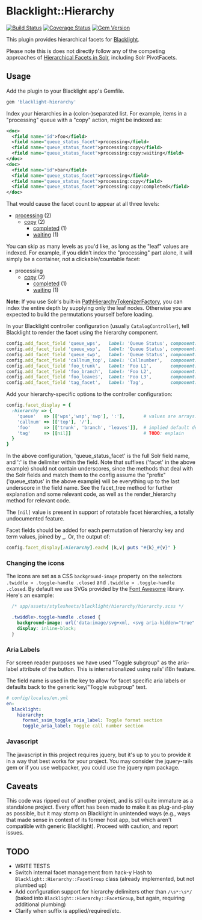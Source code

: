 # Blacklight::Hierarchy
[![Build Status](https://github.com/sul-dlss/blacklight-hierarchy/workflows/CI/badge.svg)](https://github.com/sul-dlss/blacklight-hierarchy/actions?query=branch%3Amain) [![Coverage Status](https://coveralls.io/repos/sul-dlss/blacklight-hierarchy/badge.png)](https://coveralls.io/r/sul-dlss/blacklight-hierarchy) [![Gem Version](https://badge.fury.io/rb/blacklight-hierarchy.svg)](http://badge.fury.io/rb/blacklight-hierarchy)

This plugin provides hierarchical facets for [Blacklight](https://github.com/projectblacklight/blacklight).

Please note this is does not directly follow any of the competing approaches of [Hierarchical Facets in Solr](http://wiki.apache.org/solr/HierarchicalFaceting), including Solr PivotFacets.

## Usage

Add the plugin to your Blacklight app's Gemfile.

```ruby
gem 'blacklight-hierarchy'
```

Index your hierarchies in a (colon-)separated list. For example, items in a "processing" queue with a "copy" action, might be indexed as:

```xml
<doc>
  <field name="id">foo</field>
  <field name="queue_status_facet">processing</field>
  <field name="queue_status_facet">processing:copy</field>
  <field name="queue_status_facet">processing:copy:waiting</field>
</doc>
<doc>
  <field name="id">bar</field>
  <field name="queue_status_facet">processing</field>
  <field name="queue_status_facet">processing:copy</field>
  <field name="queue_status_facet">processing:copy:completed</field>
</doc>
```

That would cause the facet count to appear at all three levels:

- [processing](#) (2)
    - [copy](#) (2)
        - [completed](#) (1)
        - [waiting](#) (1)

You can skip as many levels as you'd like, as long as the "leaf" values are indexed. For example, if you didn't index the "processing" part alone, it will simply be a container, not a clickable/countable facet:

- processing
    - [copy](#) (2)
        - [completed](#) (1)
        - [waiting](#) (1)

**Note**: If you use Solr's built-in [PathHierarchyTokenizerFactory](http://wiki.apache.org/solr/AnalyzersTokenizersTokenFilters#solr.PathHierarchyTokenizerFactory), you can index the entire depth by supplying only the leaf nodes.  Otherwise you are expected to build the permutations yourself before loading.

In your Blacklight controller configuration (usually `CatalogController`), tell Blacklight to render the facet using the hierarchy component.


```ruby
config.add_facet_field 'queue_wps',   label: 'Queue Status', component: Blacklight::Hierarchy::FacetFieldListComponent
config.add_facet_field 'queue_wsp',   label: 'Queue Status', component: Blacklight::Hierarchy::FacetFieldListComponent
config.add_facet_field 'queue_swp',   label: 'Queue Status', component: Blacklight::Hierarchy::FacetFieldListComponent
config.add_facet_field 'callnum_top', label: 'Callnumber',   component: Blacklight::Hierarchy::FacetFieldListComponent
config.add_facet_field 'foo_trunk',   label: 'Foo L1',       component: Blacklight::Hierarchy::FacetFieldListComponent
config.add_facet_field 'foo_branch',  label: 'Foo L2',       component: Blacklight::Hierarchy::FacetFieldListComponent
config.add_facet_field 'foo_leaves',  label: 'Foo L3',       component: Blacklight::Hierarchy::FacetFieldListComponent
config.add_facet_field 'tag_facet',   label: 'Tag',          component: Blacklight::Hierarchy::FacetFieldListComponent
```

Add your hierarchy-specific options to the controller configuration:

```ruby
config.facet_display = {
  :hierarchy => {
    'queue'   => [['wps','wsp','swp'], ':'],       # values are arrays: 1st element is array, 2nd is delimiter string
    'callnum' => [['top'], '/'],
    'foo'     => [['trunk', 'branch', 'leaves']],  # implied default delimiter
    'tag'     => [[nil]]                           # TODO: explain
  }
}
```

In the above configuration, 'queue_status_facet' is the full Solr field name, and ':' is the delimiter within the field.  Note that suffixes ('facet' in the above example) should not contain underscores, since the methods that deal with the Solr fields and match them to the config assume the "prefix" ('queue_status' in the above example) will be everything up to the last underscore in the field name.  See the facet_tree method for further explanation and some relevant code, as well as the render_hierarchy method for relevant code.

The `[nil]` value is present in support of rotatable facet hierarchies, a totally undocumented feature.

Facet fields should be added for each permutation of hierarchy key and term values, joined by **_**.  Or, the output of:

```ruby
config.facet_display[:hierarchy].each{ |k,v| puts "#{k}_#{v}" }
```

### Changing the icons
The icons are set as a CSS `background-image` property on the selectors `.twiddle > .toggle-handle .closed` and `.twiddle > .toggle-handle .closed`. By default we use SVGs provided by the [Font Awesome](https://github.com/FortAwesome/Font-Awesome) library. Here's an example:

```css
  /* app/assets/stylesheets/blacklight/hierarchy/hierarchy.scss */

  .twiddle>.toggle-handle .closed {
    background-image: url('data:image/svg+xml, <svg aria-hidden="true" focusable="false" data-prefix="far" data-icon="plus-square" class="svg-inline--fa fa-plus-square fa-w-14" role="img" xmlns="http://www.w3.org/2000/svg" viewBox="0 0 448 512"><path fill="currentColor" d="M352 240v32c0 6.6-5.4 12-12 12h-88v88c0 6.6-5.4 12-12 12h-32c-6.6 0-12-5.4-12-12v-88h-88c-6.6 0-12-5.4-12-12v-32c0-6.6 5.4-12 12-12h88v-88c0-6.6 5.4-12 12-12h32c6.6 0 12 5.4 12 12v88h88c6.6 0 12 5.4 12 12zm96-160v352c0 26.5-21.5 48-48 48H48c-26.5 0-48-21.5-48-48V80c0-26.5 21.5-48 48-48h352c26.5 0 48 21.5 48 48zm-48 346V86c0-3.3-2.7-6-6-6H54c-3.3 0-6 2.7-6 6v340c0 3.3 2.7 6 6 6h340c3.3 0 6-2.7 6-6z"></path></svg>');
    display: inline-block;
  }
```


### Aria Labels
For screen reader purposes we have used "Toggle subgroup" as the aria-label attribute of the button.  This is internationalized using rails' i18n feature.

The field name is used in the key to allow for facet specific aria labels or defaults back to the generic key/"Toggle subgroup" text.

```yml
# config/locales/en.yml
en:
  blacklight:
    hierarchy:
      format_ssim_toggle_aria_label: Toggle format section
      toggle_aria_label: Toggle call number section
```

### Javascript

The javascript in this project requires jquery, but it's up to you to provide it in a way that best works for your project.  You may consider the jquery-rails gem or if you use webpacker, you could use the jquery npm package.

## Caveats

This code was ripped out of another project, and is still quite immature as a standalone project. Every effort has been made to make it as plug-and-play as possible, but it may stomp on Blacklight in unintended ways (e.g., ways that made sense in context of its former host app, but which aren't compatible with generic Blacklight). Proceed with caution, and report issues.

## TODO

- WRITE TESTS
- Switch internal facet management from hack-y Hash to `Blacklight::Hierarchy::FacetGroup` class (already implemented, but not plumbed up)
- Add configuration support for hierarchy delimiters other than `/\s*:\s*/` (baked into `Blacklight::Hierarchy::FacetGroup`, but again, requiring additional plumbing)
- Clarify when suffix is applied/required/etc.

